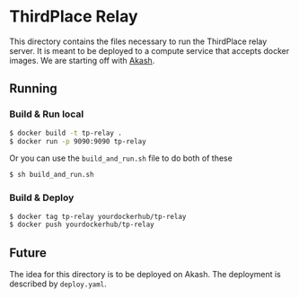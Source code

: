# ThirdPlace Relay

This directory contains the files necessary to run the ThirdPlace relay server.
It is meant to be deployed to a compute service that accepts docker images.
We are starting off with [Akash](https://akash.network/).

## Running

### Build & Run local

```sh
$ docker build -t tp-relay .
$ docker run -p 9090:9090 tp-relay
```

Or you can use the `build_and_run.sh` file to do both of these

```sh
$ sh build_and_run.sh
```

### Build & Deploy

```sh
$ docker tag tp-relay yourdockerhub/tp-relay
$ docker push yourdockerhub/tp-relay
```

## Future

The idea for this directory is to be deployed on Akash.
The deployment is described by `deploy.yaml`.
